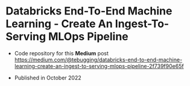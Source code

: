 # Databricks End-To-End Machine Learning - Create An Ingest-To-Serving MLOps Pipeline

- Code repository for this <strong>Medium</strong> post https://medium.com/@tebugging/databricks-end-to-end-machine-learning-create-an-ingest-to-serving-mlops-pipeline-2f739f90e65f

- Published in October 2022
